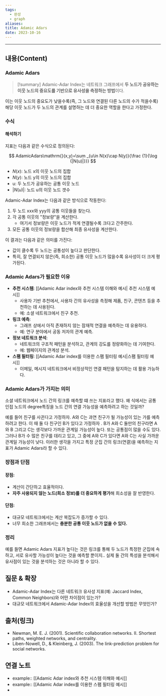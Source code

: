 ```yaml
---
tags:
  - 완성
  - graph
aliases: 
title: Adamic Adars
date: 2023-10-16
---
```



----
## 내용(Content)

### Adamic Adars

>[!summary]
>Adamic-Adar Index는 네트워크 그래프에서 **두 노드가 공유하는 이웃 노드의 중요도를 기반으로 유사성을 측정하는 방법**이다.

이는 이웃 노드의 중요도가 낮을수록(즉, 그 노드와 연결된 다른 노드의 수가 적을수록) 해당 이웃 노드가 두 노드의 관계를 설명하는 데 더 중요한 역할을 한다고 가정한다.


### 수식

#### 해석하기

지표는 다음과 같은 수식으로 정의된다:

$$ AdamicAdars\mathrm{}(x,y)=\sum _{u\in N(x)\cap N(y)}{\frac {1}{\log {|N(u)|}}} $$

- $N(x)$: 노드 x의 이웃 노드의 집합
- $N(y)$: 노드 y의 이웃 노드의 집합
- u: 두 노드가 공유하는 공통 이웃 노드
- $|N(u)|$: 노드 u의 이웃 노드 갯수

Adamic-Adar Index는 다음과 같은 방식으로 작동한다:

1. 두 노드 xxx와 yyy의 공통 이웃들을 찾는다.
2. 각 공통 이웃의 "정보량"을 계산한다.
    - 여기서 정보량은 이웃 노드가 적게 연결될수록 크다고 간주한다.
3. 모든 공통 이웃의 정보량을 합산해 최종 유사성을 계산한다.

이 결과는 다음과 같은 의미를 가진다:

- 값이 클수록 두 노드는 공통성이 높다고 판단한다.
- 특히, 잘 연결되지 않은(즉, 희소한) 공통 이웃 노드가 많을수록 유사성이 더 크게 평가된다.

### Adamic Adars가 필요한 이유

- **추천 시스템**: [[Adamic Adar index와 추천 시스템 이해와 예시| 추천 시스템 예시]]
    - 사용자 기반 추천에서, 사용자 간의 유사성을 측정해 제품, 친구, 콘텐츠 등을 추천하는 데 사용된다.
    - 예: 소셜 네트워크에서 친구 추천.
- **링크 예측**:
    - 그래프 상에서 아직 존재하지 않는 잠재적 연결을 예측하는 데 유용하다.
    - 예: 연구 분야에서 공동 저자의 관계 예측.
- **정보 네트워크 분석**:
    - 네트워크의 구조적 패턴을 분석하고, 관계의 강도를 정량화하는 데 기여한다.
    - 예: 웹페이지의 관계성 분석.
- **스팸 필터링**: [[Adamic Adar index를 이용한 스팸 필터링 예시|스팸 필터링 예시]]
    - 이메일, 메시지 네트워크에서 비정상적인 연결 패턴을 탐지하는 데 활용 가능하다.

### Adamic Adars가 가지는 의미

소셜 네트워크에서 노드 간의 링크를 예측할 떄 쓰는 지표라고 했다. 왜 식에서는 공통 인접 노드의 degree특징을 노드 간의 연결 가능성을 예측하려고 하는 것일까?

예를 들어 친구를 사귄다고 가정하자.  A와 C는 과연 친구가 될 가능성이 있는 가를 예측하려고 한다. 이 때 둘 다 친구인 B가 있다고 가정하자 . B가 A와 C 둘만의 친구라면 A와 B 그리고 C는 생각보다 가까운 관계일 가능성이 높다. 또는 공통점이 많을 수도 있다. 그러나 B가 수 많은 친구를 데리고 있고, 그 중에 A와 C가 있다면 A와 C는 사실 가까운 관계일 가능성이 낮다. 이러한 생각을 가지고 특정 군집 간의 링크(연결)을 예측하는 지표가 Adamic Adars라 할 수 있다.

### 장점과 단점

#### 장점:

- 계산이 간단하고 효율적이다.
- **자주 사용되지 않는 노드(희소 정보)를 더 중요하게 평가**해 희소성을 잘 반영한다.

#### 단점:

- 대규모 네트워크에서는 계산 복잡도가 증가할 수 있다.
- 너무 희소한 그래프에서는 **충분한 공통 이웃 노드가 없을 수 있다.**


### 정리

예를 들면 Adamic Adars 지표가 높다는 것은 링크를 통해 두 노드가 특정한 군집에 속하고, 서로 유사할 가능성이 높다는 것을 예측할 뿐이지.. 실제 둘 간의 특성을 분석해서 유사점이 있는 것을 분석하는 것은 아니라 할 수 있다.


## 질문 & 확장

- Adamic-Adar Index는 다른 네트워크 유사성 지표(예: Jaccard Index, Common Neighbors)와 어떤 차이점이 있는가?
- 대규모 네트워크에서 Adamic-Adar Index의 효율성을 개선할 방법은 무엇인가?

## 출처(링크)

- Newman, M. E. J. (2001). Scientific collaboration networks. II. Shortest paths, weighted networks, and centrality.
- Liben-Nowell, D., & Kleinberg, J. (2003). The link-prediction problem for social networks.

## 연결 노트

- example:: [[Adamic Adar index와 추천 시스템 이해와 예시]]
- example:: [[Adamic Adar index를 이용한 스팸 필터링 예시]]
- 







